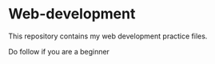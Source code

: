 # Web-development
This repository contains my web development practice files.

Do follow if you are a beginner
